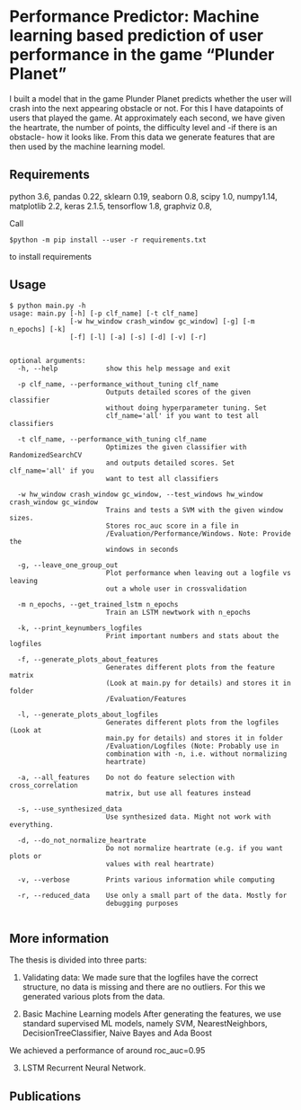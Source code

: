 # Performance Predictor: Machine learning based prediction of user performance in the game “Plunder Planet”

I built a model that in the game Plunder Planet predicts whether the user will crash into the next appearing obstacle or not.
For this I have datapoints of users that played the game. At approximately each second, we have given the heartrate, the number of points, the difficulty level and -if there is an obstacle- how it looks like.
From this data we generate features that are then used by the machine learning model.

## Requirements

python 3.6, pandas 0.22, sklearn 0.19, seaborn 0.8, scipy 1.0, numpy1.14, matplotlib 2.2,
keras 2.1.5, tensorflow 1.8, graphviz 0.8, 

Call 
```
$python -m pip install --user -r requirements.txt 
```
to install requirements



## Usage

```
$ python main.py -h
usage: main.py [-h] [-p clf_name] [-t clf_name]
               [-w hw_window crash_window gc_window] [-g] [-m n_epochs] [-k]
               [-f] [-l] [-a] [-s] [-d] [-v] [-r]


optional arguments:
  -h, --help            show this help message and exit
  
  -p clf_name, --performance_without_tuning clf_name
                        Outputs detailed scores of the given classifier
                        without doing hyperparameter tuning. Set
                        clf_name='all' if you want to test all classifiers
                        
  -t clf_name, --performance_with_tuning clf_name
                        Optimizes the given classifier with RandomizedSearchCV
                        and outputs detailed scores. Set clf_name='all' if you
                        want to test all classifiers
                        
  -w hw_window crash_window gc_window, --test_windows hw_window crash_window gc_window
                        Trains and tests a SVM with the given window sizes.
                        Stores roc_auc score in a file in
                        /Evaluation/Performance/Windows. Note: Provide the
                        windows in seconds
                        
  -g, --leave_one_group_out
                        Plot performance when leaving out a logfile vs leaving
                        out a whole user in crossvalidation
                        
  -m n_epochs, --get_trained_lstm n_epochs
                        Train an LSTM newtwork with n_epochs
                        
  -k, --print_keynumbers_logfiles
                        Print important numbers and stats about the logfiles
                        
  -f, --generate_plots_about_features
                        Generates different plots from the feature matrix
                        (Look at main.py for details) and stores it in folder
                        /Evaluation/Features
                        
  -l, --generate_plots_about_logfiles
                        Generates different plots from the logfiles (Look at
                        main.py for details) and stores it in folder
                        /Evaluation/Logfiles (Note: Probably use in
                        combination with -n, i.e. without normalizing
                        heartrate)
                        
  -a, --all_features    Do not do feature selection with cross_correlation
                        matrix, but use all features instead
                        
  -s, --use_synthesized_data
                        Use synthesized data. Might not work with everything.
                        
  -d, --do_not_normalize_heartrate
                        Do not normalize heartrate (e.g. if you want plots or
                        values with real heartrate)
                        
  -v, --verbose         Prints various information while computing
  
  -r, --reduced_data    Use only a small part of the data. Mostly for
                        debugging purposes


```


## More information
The thesis is divided into three parts:

1. Validating data:
  We made sure that the logfiles have the correct structure, no data is missing and there are no outliers.
  For this we generated various plots from the data. 

2. Basic Machine Learning models
  After generating the features, we use standard supervised ML models, namely SVM, NearestNeighbors, DecisionTreeClassifier, Naive Bayes and Ada Boost
  
  We achieved a performance of around roc_auc=0.95

3. LSTM Recurrent Neural Network. 


## Publications
